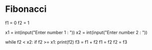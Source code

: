 # Fibonacci
f1 = 0
f2 = 1

x1 = int(input("Enter number 1 : "))
x2 = int(input("Enter number 2 : "))

while f2 < x2:
    if f2 >= x1:
        print(f2)
    f3 = f1 + f2
    f1 = f2
    f2 = f3
